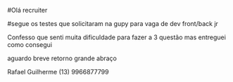 #Olá recruiter

#segue os testes que solicitaram na gupy para vaga de dev front/back jr

Confesso que senti muita dificuldade para fazer a 3 questão mas entreguei como consegui

aguardo breve retorno
grande abraço

Rafael Guilherme
(13) 9966877799
